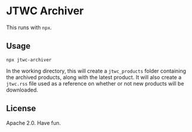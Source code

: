 # JTWC Archiver
This runs with `npx`.

## Usage
```
npx jtwc-archiver
```
In the working directory, this will create a `jtwc_products` folder containing the archived products, along with the latest product. It will also create a `jtwc.rss` file used as a reference on whether or not new products will be downloaded.

## License
Apache 2.0. Have fun.